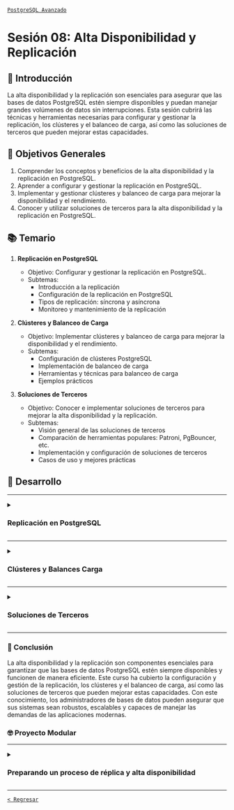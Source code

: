 [`PostgreSQL Avanzado`](../README.md)

# Sesión 08: Alta Disponibilidad y Replicación

## 🌿 Introducción

La alta disponibilidad y la replicación son esenciales para asegurar que las bases de datos PostgreSQL estén siempre disponibles y puedan manejar grandes volúmenes de datos sin interrupciones. Esta sesión cubrirá las técnicas y herramientas necesarias para configurar y gestionar la replicación, los clústeres y el balanceo de carga, así como las soluciones de terceros que pueden mejorar estas capacidades.

## 🎯 Objetivos Generales

1. Comprender los conceptos y beneficios de la alta disponibilidad y la replicación en PostgreSQL.
1. Aprender a configurar y gestionar la replicación en PostgreSQL.
1. Implementar y gestionar clústeres y balanceo de carga para mejorar la disponibilidad y el rendimiento.
1. Conocer y utilizar soluciones de terceros para la alta disponibilidad y la replicación en PostgreSQL.

## 📚 Temario

1. **Replicación en PostgreSQL**

	- Objetivo: Configurar y gestionar la replicación en PostgreSQL.
	- Subtemas:
		- Introducción a la replicación
		- Configuración de la replicación en PostgreSQL
		- Tipos de replicación: síncrona y asíncrona
		- Monitoreo y mantenimiento de la replicación

2. **Clústeres y Balanceo de Carga**

	- Objetivo: Implementar clústeres y balanceo de carga para mejorar la disponibilidad y el rendimiento.
	- Subtemas:
		- Configuración de clústeres PostgreSQL
		- Implementación de balanceo de carga
		- Herramientas y técnicas para balanceo de carga
		- Ejemplos prácticos

3. **Soluciones de Terceros**

	- Objetivo: Conocer e implementar soluciones de terceros para mejorar la alta disponibilidad y la replicación.
	- Subtemas:
		- Visión general de las soluciones de terceros
		- Comparación de herramientas populares: Patroni, PgBouncer, etc.
		- Implementación y configuración de soluciones de terceros
		- Casos de uso y mejores prácticas

## 🚀 Desarrollo

---

<details><summary><h3>Replicación en PostgreSQL</h3></summary>
<br/>

#### Introducción a la Replicación

La replicación es el proceso de copiar datos de una base de datos a otra para garantizar la disponibilidad y la redundancia. PostgreSQL ofrece varias formas de replicación para satisfacer diferentes necesidades de rendimiento y disponibilidad.

#### Configuración de la Replicación

- **Configuración del Servidor Primario:**

	1. Editar el archivo `postgresql.conf` para habilitar la replicación:

		```ini	
		wal_level = replica
		max_wal_senders = 5
		wal_keep_size = 64MB
		```

	2. Editar el archivo `pg_hba.conf` para permitir conexiones de replicación:

		```ini
		host replication replicator 192.168.1.0/24 md5
		```

	3. Crear un usuario de replicación:

		```sql
		CREATE USER replicator WITH REPLICATION ENCRYPTED PASSWORD 'password';
		```

- **Configuración del Servidor Secundario:**

	1. Hacer una copia del servidor primario:

		```bash
		pg_basebackup -h primary_host -D /var/lib/postgresql/13/main -U replicator -v -P --wal-method=stream
		```

	2. Crear un archivo `recovery.conf`:

		```ini
		standby_mode = 'on'
		primary_conninfo = 'host=primary_host port=5432 user=replicator password=password'
		trigger_file = '/tmp/postgresql.trigger'
		```

	3. Iniciar el servidor secundario:

		```bash
		sudo systemctl start postgresql
		```

#### Tipos de Replicación: Síncrona y Asíncrona

- **Replicación Asíncrona:**

	- Los cambios se envían al servidor secundario después de ser confirmados en el servidor primario.
	- Menor impacto en el rendimiento del servidor primario.

- **Replicación Síncrona:**

	- Los cambios deben ser confirmados por al menos un servidor secundario antes de ser confirmados en el servidor primario.
	- Mayor consistencia a costa de un rendimiento ligeramente inferior.

#### Monitoreo y Mantenimiento de la Replicación

- Utilizar vistas del sistema como `pg_stat_replication` para monitorear el estado de la replicación:

	```sql
	SELECT * FROM pg_stat_replication;
	```

<br/>
</details>

---

<details><summary><h3>Clústeres y Balances Carga</h3></summary>
<br/>

#### Configuración de Clústeres PostgreSQL

La configuración de clústeres permite distribuir la carga de trabajo entre múltiples nodos para mejorar el rendimiento y la disponibilidad.

- **Herramientas Populares:** Patroni, Stolon.

- **Configuración Básica con Patroni:**

	1. Instalar Patroni:

		```bash
		pip install patroni[etcd]
		```

	2. Configurar Patroni en cada nodo:


		```yaml
		scope: postgresql-cluster
		namespace: /service/
		name: postgresql0

		etcd:
		  host: 127.0.0.1:2379

		bootstrap:
		  dcs:
		    ttl: 30
		    loop_wait: 10
		    retry_timeout: 10
		    maximum_lag_on_failover: 1048576

		    postgresql:
		      use_pg_rewind: true
		      parameters:
		        wal_level: replica
		        hot_standby: "on"
		        wal_keep_segments: 8
		        max_wal_senders: 5
		        max_replication_slots: 5
		        wal_log_hints: "on"
		```

	3. Iniciar Patroni:

		```bash
		patroni /path/to/patroni.yml
		```

#### Implementación de Balanceo de Carga

- **Utilizar PgBouncer para Balanceo de Carga:**

	1. Instalar PgBouncer:

		```bash
		sudo apt-get install pgbouncer
		```

	2. Configurar PgBouncer:

		```bash
		[databases]
		mydb = host=127.0.0.1 port=5432 dbname=mydb

		[pgbouncer]
		listen_addr = 0.0.0.0
		listen_port = 6432
		auth_type = md5
		auth_file = /etc/pgbouncer/userlist.txt
		```

	3. Iniciar PgBouncer:

		```bash
		pgbouncer /etc/pgbouncer/pgbouncer.ini
		```

#### Herramientas y técnicas para Balanceo de Carga

- **HAProxy**: Utilizado para distribuir la carga de trabajo entre múltiples servidores PostgreSQL.

	- Configuración básica:

		```ini
		frontend pgsql_front
		    bind *:5000
		    mode tcp
		    default_backend pgsql_back

		backend pgsql_back
		    mode tcp
		    balance roundrobin
		    server pgsql1 192.168.1.10:5432 check
		    server pgsql2 192.168.1.11:5432 check
		```


<br/>
</details>

---

<details><summary><h3>Soluciones de Terceros</h3></summary>
<br/>

#### Visión General de las Soluciones de Terceros

Existen varias soluciones de terceros que pueden mejorar la alta disponibilidad y la replicación en PostgreSQL.

#### Comparación de Herramientas Populares

- **Patroni:** Automatiza el proceso de failover y replicación, integrándose bien con herramientas como etcd y Consul.

- **PgBouncer:** Un pool de conexiones ligero para PostgreSQL, ideal para balanceo de carga y manejo de muchas conexiones concurrentes.

- **Stolon:** Una solución nativa de la nube para alta disponibilidad de PostgreSQL, diseñada para ser resiliente y flexible.

#### Implementación y Configuración de Soluciones de Terceros

- **Implementación de Patroni:**

	- Ya abordado en la sección de configuración de clústeres y balanceo de carga.

- **Configuración de PgBouncer:**

	- Ya abordado en la sección de balanceo de carga.

#### Casos de Uso y Mejores Prácticas

- **Patroni:** Ideal para entornos que requieren failover automático y una configuración sencilla.

- **PgBouncer:** Perfecto para aplicaciones que manejan muchas conexiones cortas y necesitan un pool de conexiones eficiente.

- **Stolon:** Adecuado para entornos de nube donde la flexibilidad y la resiliencia son cruciales.


<br/>
</details>

---

### 💯 Conclusión

La alta disponibilidad y la replicación son componentes esenciales para garantizar que las bases de datos PostgreSQL estén siempre disponibles y funcionen de manera eficiente. Este curso ha cubierto la configuración y gestión de la replicación, los clústeres y el balanceo de carga, así como las soluciones de terceros que pueden mejorar estas capacidades. Con este conocimiento, los administradores de bases de datos pueden asegurar que sus sistemas sean robustos, escalables y capaces de manejar las demandas de las aplicaciones modernas.

### 🤓 Proyecto Modular

---

<details><summary><h3>Preparando un proceso de réplica y alta disponibilidad</h3></summary>
<br/>

Con el fin de que puedas poner todo tu conocimiento en práctica a lo largo de este módulo se realizarán distintas actividades que te permitirán ir construyendo un proyecto de manera progresiva y de manera guiada por los expertos. Este proyecto será el entregable final de todo del módulo y se dividirá en las siguientes etapas:

- [x] Creación de un repositorio   
- [x] Obtención de datos   
- [x] Configuración del entorno SQL   
- [x] Diseño de la base de datos
- [x] Gestión de usuarios
- [x] Creando una copia de seguridad
- [x] Optimizando consultas
- [ ] Preparando un proceso de réplica y alta disponibilidad
- [ ] Preparando el monitoreo
- [ ] Migración de datos
- [ ] Presentación del proyecto

---
 
#### :dart: Avance del Proyecto 8/10: Optimizando consultas

##### Actividad

⏰ Tiempo estimado: *60 minutos*

- Investiga y describe las opciones disponibles para la replicación y alta disponibilidad en PostgreSQL (por ejemplo, replicación síncrona y asíncrona).

- Elabora un reporte detallando las ventajas y desventajas de cada opción.

- Propón una configuración de replicación que se ajuste a las necesidades de tu proyecto.

**Ejemplo**:

- Redacta un documento en la carpeta `docs` que compare las opciones de replicación y justifique la elección de la configuración propuesta.

</details>

---

[`< Regresar`](../README.md)
